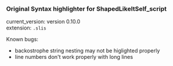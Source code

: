 ### Original Syntax highlighter for ShapedLikeItSelf_script
current_version: version 0.10.0\
extension: `.slis`

Known bugs:
* backostrophe string nesting may not be higlighted properly
* line numbers don't work properly with long lines

